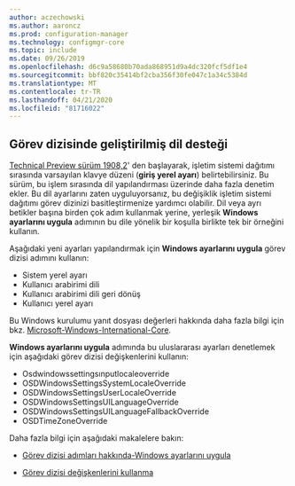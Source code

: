 ```yaml
---
author: aczechowski
ms.author: aaroncz
ms.prod: configuration-manager
ms.technology: configmgr-core
ms.topic: include
ms.date: 09/26/2019
ms.openlocfilehash: d6c9a58680b70ada868951d9a4dc320fcf5df1e4
ms.sourcegitcommit: bbf820c35414bf2cba356f30fe047c1a34c5384d
ms.translationtype: MT
ms.contentlocale: tr-TR
ms.lasthandoff: 04/21/2020
ms.locfileid: "81716022"
---
```

## <a name="improved-language-support-in-task-sequence"></a><a name="bkmk_osd"></a>Görev dizisinde geliştirilmiş dil desteği

<!--5411057-->

[Technical Preview sürüm 1908,2](../../technical-preview-1908-2.md#bkmk_osd)' den başlayarak, işletim sistemi dağıtımı sırasında varsayılan klavye düzeni (**giriş yerel ayarı**) belirtebilirsiniz. Bu sürüm, bu işlem sırasında dil yapılandırması üzerinde daha fazla denetim ekler. Bu dil ayarlarını zaten uyguluyorsanız, bu değişiklik işletim sistemi dağıtımı görev dizinizi basitleştirmenize yardımcı olabilir. Dil veya ayrı betikler başına birden çok adım kullanmak yerine, yerleşik **Windows ayarlarını uygula** adımının bu dile yönelik bir koşulla birlikte tek bir örneğini kullanın.

Aşağıdaki yeni ayarları yapılandırmak için **Windows ayarlarını uygula** görev dizisi adımını kullanın:

- Sistem yerel ayarı
- Kullanıcı arabirimi dili
- Kullanıcı arabirimi dili geri dönüş
- Kullanıcı yerel ayarı

Bu Windows kurulumu yanıt dosyası değerleri hakkında daha fazla bilgi için bkz. [Microsoft-Windows-International-Core](https://docs.microsoft.com/windows-hardware/customize/desktop/unattend/microsoft-windows-international-core).

**Windows ayarlarını uygula** adımında bu uluslararası ayarları denetlemek için aşağıdaki görev dizisi değişkenlerini kullanın:

- Osdwindowssettingsınputlocaleoverride
- OSDWindowsSettingsSystemLocaleOverride
- OSDWindowsSettingsUserLocaleOverride
- OSDWindowsSettingsUILanguageOverride
- OSDWindowsSettingsUILanguageFallbackOverride
- OSDTimeZoneOverride

Daha fazla bilgi için aşağıdaki makalelere bakın:

- [Görev dizisi adımları hakkında-Windows ayarlarını uygula](../../../../../osd/understand/task-sequence-steps.md#BKMK_ApplyWindowsSettings)

- [Görev dizisi değişkenlerini kullanma](../../../../../osd/understand/using-task-sequence-variables.md)
